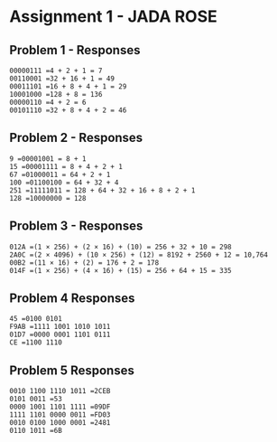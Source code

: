 # Assignment 1 - JADA ROSE

## Problem 1 - Responses

```
00000111 =4 + 2 + 1 = 7
00110001 =32 + 16 + 1 = 49
00011101 =16 + 8 + 4 + 1 = 29
10001000 =128 + 8 = 136
00000110 =4 + 2 = 6
00101110 =32 + 8 + 4 + 2 = 46
```

## Problem 2 - Responses

```
9 =00001001 = 8 + 1
15 =00001111 = 8 + 4 + 2 + 1
67 =01000011 = 64 + 2 + 1
100 =01100100 = 64 + 32 + 4
251 =11111011 = 128 + 64 + 32 + 16 + 8 + 2 + 1
128 =10000000 = 128
```

## Problem 3 - Responses

```
012A =(1 × 256) + (2 × 16) + (10) = 256 + 32 + 10 = 298
2A0C =(2 × 4096) + (10 × 256) + (12) = 8192 + 2560 + 12 = 10,764
00B2 =(11 × 16) + (2) = 176 + 2 = 178
014F =(1 × 256) + (4 × 16) + (15) = 256 + 64 + 15 = 335
```

## Problem 4 Responses

```
45 =0100 0101
F9AB =1111 1001 1010 1011
01D7 =0000 0001 1101 0111
CE =1100 1110
```

## Problem 5 Responses

```
0010 1100 1110 1011 =2CEB
0101 0011 =53
0000 1001 1101 1111 =09DF
1111 1101 0000 0011 =FD03
0010 0100 1000 0001 =2481
0110 1011 =6B
```
